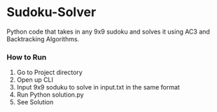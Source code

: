 # Sudoku-Solver
Python code that takes in any 9x9 sudoku and solves it using AC3 and Backtracking Algorithms. 

### How to Run 
1) Go to Project directory 
2) Open up CLI 
3) Input 9x9 soduku to solve in input.txt in the same format
3) Run Python solution.py
4) See Solution
